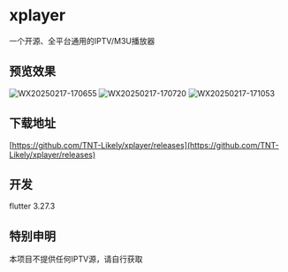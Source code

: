 # xplayer

一个开源、全平台通用的IPTV/M3U播放器

## 预览效果


![WX20250217-170655](https://github.com/user-attachments/assets/fe341b2a-66f7-42b6-b3d0-6ece3dd47203)
![WX20250217-170720](https://github.com/user-attachments/assets/8632dff6-dc7a-4717-99ca-a39e9efddd04)
![WX20250217-171053](https://github.com/user-attachments/assets/a14b1e50-65b9-45a1-b495-ada3983b01e9)

## 下载地址

[https://github.com/TNT-Likely/xplayer/releases](https://github.com/TNT-Likely/xplayer/releases)

## 开发

flutter 3.27.3

## 特别申明

本项目不提供任何IPTV源，请自行获取
